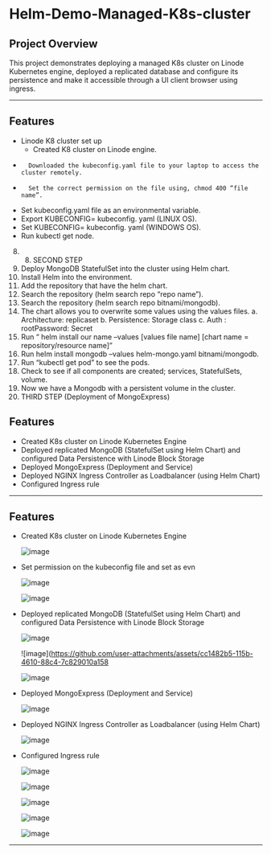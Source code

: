 # Helm-Demo-Managed-K8s-cluster


## **Project Overview**
This project demonstrates deploying a managed K8s cluster on Linode Kubernetes engine, deployed a replicated database and configure its persistence and make it accessible through a UI client browser using ingress.

---

## **Features**
- Linode K8 cluster set up
  - Created K8 cluster on Linode engine.
-		Downloaded the kubeconfig.yaml file to your laptop to access the cluster remotely.
-		Set the correct permission on the file using, chmod 400 “file name”.
- Set kubeconfig.yaml file as an environmental variable. 
- Export KUBECONFIG= kubeconfig. yaml (LINUX OS).
-	Set KUBECONFIG= kubeconfig. yaml (WINDOWS OS).
-	Run kubectl get node.
8.	8.	SECOND STEP
9.	Deploy MongoDB StatefulSet into the cluster using Helm chart.
10.	Install Helm into the environment.
11.	Add the repository that have the helm chart. 
12.	Search the repository (helm search repo “repo name”).
13.	Search the repository (helm search repo bitnami/mongodb).
14.	The chart allows you to overwrite some values using the values files.
a.	Architecture: replicaset
b.	Persistence: Storage class
c.	Auth : rootPassword: Secret
15.	Run “ helm install our name –values [values file name] [chart name = repository/resource name]”
16.	Run helm install mongodb –values helm-mongo.yaml bitnami/mongodb.
17.	Run “kubectl get pod” to see the pods.
18.	Check to see if all components are created; services, StatefulSets, volume. 
19.	Now we have a Mongodb with a persistent volume in the cluster.
20.	THIRD STEP (Deployment of MongoExpress)




## **Features**
- Created K8s cluster on Linode Kubernetes Engine
- Deployed replicated MongoDB (StatefulSet using Helm Chart) and configured Data Persistence with Linode Block Storage
- Deployed MongoExpress (Deployment and Service)
- Deployed NGINX Ingress Controller as Loadbalancer (using Helm Chart)
- Configured Ingress rule
 
---

## **Features**
- Created K8s cluster on Linode Kubernetes Engine

  ![image](https://github.com/user-attachments/assets/40763b09-0f0d-4f7b-82fa-7e1cf76deaab)

- Set permission on the kubeconfig file and set as evn
  

  ![image](https://github.com/user-attachments/assets/a98825b5-6626-4b8d-a9d2-b000ec45250b)
  

  ![image](https://github.com/user-attachments/assets/f2c1112e-7120-482b-aac1-def74a2c73a4)



- Deployed replicated MongoDB (StatefulSet using Helm Chart) and configured Data Persistence with Linode Block Storage

  ![image](https://github.com/user-attachments/assets/ffdc8208-f02a-4e4b-a2c1-00fa64bffee4)
  

  ![image](https://github.com/user-attachments/assets/cc1482b5-115b-4610-88c4-7c829010a158


  ![image](https://github.com/user-attachments/assets/ab71e687-0cd9-4b33-bf98-c606006e9b54)



- Deployed MongoExpress (Deployment and Service)

  ![image](https://github.com/user-attachments/assets/4a8d4d42-5c02-4ed2-a958-57ad0bd7facd)

- Deployed NGINX Ingress Controller as Loadbalancer (using Helm Chart)

  ![image](https://github.com/user-attachments/assets/b970bc50-153f-48bd-92ed-331a0ed3c6b4)

- Configured Ingress rule

  ![image](https://github.com/user-attachments/assets/626eb546-c9cc-4960-ad31-e7dd2b326c35)


  ![image](https://github.com/user-attachments/assets/c3ed9756-83b8-4bf5-996f-5124265fab37)
  

  ![image](https://github.com/user-attachments/assets/a31547e3-db42-4f2f-93f2-9c179db2a82c)


  ![image](https://github.com/user-attachments/assets/b83f3765-eaa9-4863-9aea-163aaa198746)


  ![image](https://github.com/user-attachments/assets/b2b40fb6-45e1-47d4-9b9b-97beae060e06)





 
---
